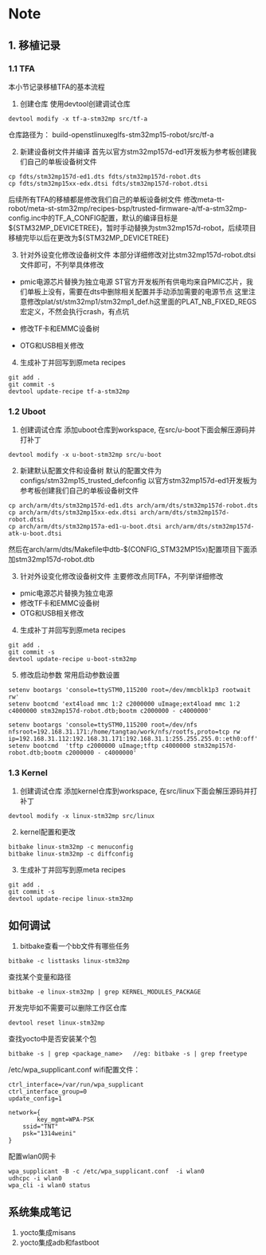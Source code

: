 # Note

## 1. 移植记录
### 1.1 TFA
本小节记录移植TFA的基本流程
1. 创建仓库
使用devtool创建调试仓库
```
devtool modify -x tf-a-stm32mp src/tf-a
```
仓库路径为： build-openstlinuxeglfs-stm32mp15-robot/src/tf-a

2. 新建设备树文件并编译
首先以官方stm32mp157d-ed1开发板为参考板创建我们自己的单板设备树文件
```
cp fdts/stm32mp157d-ed1.dts fdts/stm32mp157d-robot.dts
cp fdts/stm32mp15xx-edx.dtsi fdts/stm32mp157d-robot.dtsi
```
后续所有TFA的移植都是修改我们自己的单板设备树文件
修改meta-tt-robot/meta-st-stm32mp/recipes-bsp/trusted-firmware-a/tf-a-stm32mp-config.inc中的TF_A_CONFIG配置，默认的编译目标是\${STM32MP_DEVICETREE}，暂时手动替换为stm32mp157d-robot，后续项目移植完毕以后在更改为\${STM32MP_DEVICETREE}

3. 针对外设变化修改设备树文件
本部分详细修改对比stm32mp157d-robot.dtsi文件即可，不列举具体修改
- pmic电源芯片替换为独立电源
ST官方开发板所有供电均来自PMIC芯片，我们单板上没有，需要在dts中删除相关配置并手动添加需要的电源节点
这里注意修改plat/st/stm32mp1/stm32mp1_def.h这里面的PLAT_NB_FIXED_REGS宏定义，不然会执行crash，有点坑

- 修改TF卡和EMMC设备树

- OTG和USB相关修改

4. 生成补丁并回写到原meta recipes
```
git add .
git commit -s
devtool update-recipe tf-a-stm32mp
```

### 1.2 Uboot
1. 创建调试仓库
添加uboot仓库到workspace, 在src/u-boot下面会解压源码并打补丁
```
devtool modify -x u-boot-stm32mp src/u-boot
```

2. 新建默认配置文件和设备树
默认的配置文件为configs/stm32mp15_trusted_defconfig
以官方stm32mp157d-ed1开发板为参考板创建我们自己的单板设备树文件
```
cp arch/arm/dts/stm32mp157d-ed1.dts arch/arm/dts/stm32mp157d-robot.dts
cp arch/arm/dts/stm32mp15xx-edx.dtsi arch/arm/dts/stm32mp157d-robot.dtsi
cp arch/arm/dts/stm32mp157a-ed1-u-boot.dtsi arch/arm/dts/stm32mp157d-atk-u-boot.dtsi 
```
然后在arch/arm/dts/Makefile中dtb-\$(CONFIG_STM32MP15x)配置项目下面添加stm32mp157d-robot.dtb

3. 针对外设变化修改设备树文件
主要修改点同TFA，不列举详细修改
- pmic电源芯片替换为独立电源
- 修改TF卡和EMMC设备树
- OTG和USB相关修改

4. 生成补丁并回写到原meta recipes
```
git add .
git commit -s
devtool update-recipe u-boot-stm32mp
```
5. 修改启动参数
常用启动参数设置
```
setenv bootargs 'console=ttySTM0,115200 root=/dev/mmcblk1p3 rootwait rw'
setenv bootcmd 'ext4load mmc 1:2 c2000000 uImage;ext4load mmc 1:2 c4000000 stm32mp157d-robot.dtb;bootm c2000000 - c4000000'

setenv bootargs 'console=ttySTM0,115200 root=/dev/nfs nfsroot=192.168.31.171:/home/tangtao/work/nfs/rootfs,proto=tcp rw ip=192.168.31.112:192.168.31.171:192.168.31.1:255.255.255.0::eth0:off'
setenv bootcmd  'tftp c2000000 uImage;tftp c4000000 stm32mp157d-robot.dtb;bootm c2000000 - c4000000'

```
### 1.3 Kernel
1. 创建调试仓库
添加kernel仓库到workspace, 在src/linux下面会解压源码并打补丁
```
devtool modify -x linux-stm32mp src/linux
```

2. kernel配置和更改
```
bitbake linux-stm32mp -c menuconfig
bitbake linux-stm32mp -c diffconfig
```

3. 生成补丁并回写到原meta recipes
```
git add .
git commit -s
devtool update-recipe linux-stm32mp
```

## 如何调试
1. bitbake查看一个bb文件有哪些任务
```
bitbake -c listtasks linux-stm32mp
```

查找某个变量和路径
```
bitbake -e linux-stm32mp | grep KERNEL_MODULES_PACKAGE
```

开发完毕如不需要可以删除工作区仓库
```
devtool reset linux-stm32mp
```

查找yocto中是否安装某个包
```
bitbake -s | grep <package_name>   //eg: bitbake -s | grep freetype
```

/etc/wpa_supplicant.conf wifi配置文件：
```
ctrl_interface=/var/run/wpa_supplicant
ctrl_interface_group=0
update_config=1

network={
        key_mgmt=WPA-PSK
	ssid="TNT"
	psk="1314weini"
}
```
配置wlan0网卡
```
wpa_supplicant -B -c /etc/wpa_supplicant.conf  -i wlan0
udhcpc -i wlan0
wpa_cli -i wlan0 status 
```


## 系统集成笔记
1. yocto集成misans
2. yocto集成adb和fastboot
